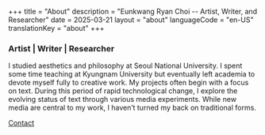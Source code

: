 +++
title = "About"
description = "Eunkwang Ryan Choi -- Artist, Writer, and Researcher"
date = 2025-03-21
layout = "about"
languageCode = "en-US"
translationKey = "about"
+++

### Artist | Writer | Researcher

I studied aesthetics and philosophy at Seoul National University. I spent some time teaching at Kyungnam University but eventually left academia to devote myself fully to creative work. My projects often begin with a focus on text. During this period of rapid technological change, I explore the evolving status of text through various media experiments. While new media are central to my work, I haven’t turned my back on traditional forms.

<a href="https://contact.eunkwangchoi.com" target="_blank" onclick="var width = 1200; var height = 800; var left = (screen.width - width) / 2; var top = (screen.height - height) / 2; if (screen.width > 768) { window.open(this.href, '_blank', 'width=' + width + ',height=' + height + ',top=' + top + ',left=' + left); } else { window.open(this.href, '_blank'); } return false;">
    Contact
</a>